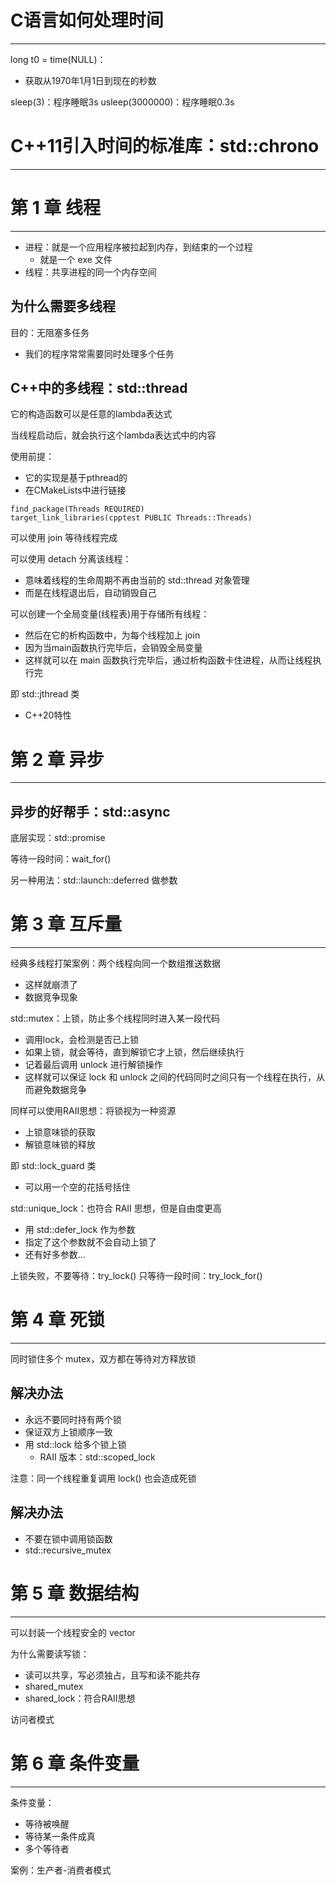 # C语言如何处理时间
---

long t0 = time(NULL)：
- 获取从1970年1月1日到现在的秒数

sleep(3)：程序睡眠3s
usleep(3000000)：程序睡眠0.3s

# C++11引入时间的标准库：std::chrono
---

# 第 1 章 线程
---

- 进程：就是一个应用程序被拉起到内存，到结束的一个过程
	- 就是一个 exe 文件
- 线程：共享进程的同一个内存空间

## 为什么需要多线程

目的：无阻塞多任务
- 我们的程序常常需要同时处理多个任务

## C++中的多线程：std::thread

它的构造函数可以是任意的lambda表达式

当线程启动后，就会执行这个lambda表达式中的内容

使用前提：
- 它的实现是基于pthread的
- 在CMakeLists中进行链接
```
find_package(Threads REQUIRED)
target_link_libraries(cpptest PUBLIC Threads::Threads)
```

可以使用 join 等待线程完成

可以使用 detach 分离该线程：
- 意味着线程的生命周期不再由当前的 std::thread 对象管理
- 而是在线程退出后，自动销毁自己

可以创建一个全局变量(线程表)用于存储所有线程：
- 然后在它的析构函数中，为每个线程加上 join
- 因为当main函数执行完毕后，会销毁全局变量
- 这样就可以在 main 函数执行完毕后，通过析构函数卡住进程，从而让线程执行完

即 std::jthread 类
- C++20特性

# 第 2 章 异步
---

## 异步的好帮手：std::async

底层实现：std::promise

等待一段时间：wait_for()

另一种用法：std::launch::deferred 做参数

# 第 3 章 互斥量
---

经典多线程打架案例：两个线程向同一个数组推送数据
- 这样就崩溃了
- 数据竞争现象

std::mutex：上锁，防止多个线程同时进入某一段代码
- 调用lock，会检测是否已上锁
- 如果上锁，就会等待，直到解锁它才上锁，然后继续执行
- 记着最后调用 unlock 进行解锁操作
- 这样就可以保证 lock 和 unlock 之间的代码同时之间只有一个线程在执行，从而避免数据竞争

同样可以使用RAII思想：将锁视为一种资源
- 上锁意味锁的获取
- 解锁意味锁的释放

即 std::lock_guard 类
- 可以用一个空的花括号括住

std::unique_lock：也符合 RAII 思想，但是自由度更高
- 用 std::defer_lock 作为参数
- 指定了这个参数就不会自动上锁了
- 还有好多参数...

上锁失败，不要等待：try_lock()
只等待一段时间：try_lock_for()

# 第 4 章 死锁
---

同时锁住多个 mutex，双方都在等待对方释放锁

## 解决办法

- 永远不要同时持有两个锁
- 保证双方上锁顺序一致
- 用 std::lock 给多个锁上锁
	- RAII 版本：std::scoped_lock

注意：同一个线程重复调用 lock() 也会造成死锁

## 解决办法

- 不要在锁中调用锁函数
- std::recursive_mutex

# 第 5 章 数据结构
---

可以封装一个线程安全的 vector

为什么需要读写锁：
- 读可以共享，写必须独占，且写和读不能共存
- shared_mutex
- shared_lock：符合RAII思想

访问者模式

# 第 6 章 条件变量
---

条件变量：
- 等待被唤醒
- 等待某一条件成真
- 多个等待者

案例：生产者-消费者模式
